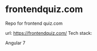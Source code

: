# frontendquiz.com
Repo for frontend quiz.com

url: https://frontendquiz.com/
Tech stack:

Angular 7
